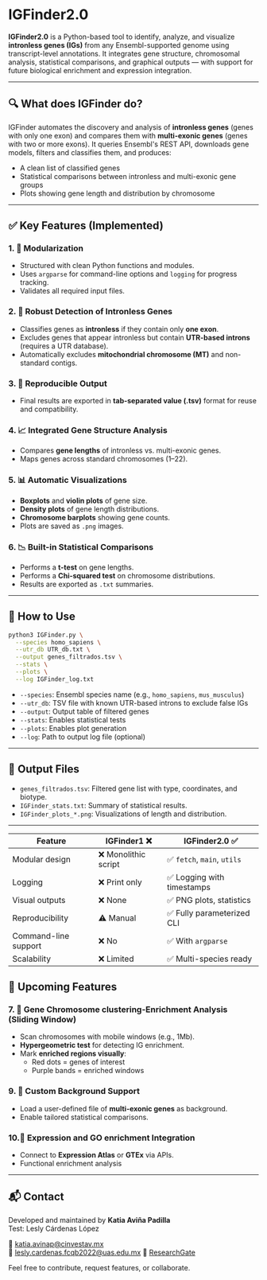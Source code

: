 # IGFinder2.0

**IGFinder2.0** is a Python-based tool to identify, analyze, and visualize **intronless genes (IGs)** from any Ensembl-supported genome using transcript-level annotations. It integrates gene structure, chromosomal analysis, statistical comparisons, and graphical outputs — with support for future biological enrichment and expression integration.

---

## 🔍 What does IGFinder do?

IGFinder automates the discovery and analysis of **intronless genes** (genes with only one exon) and compares them with **multi-exonic genes** (genes with two or more exons). It queries Ensembl's REST API, downloads gene models, filters and classifies them, and produces:

- A clean list of classified genes
- Statistical comparisons between intronless and multi-exonic gene groups
- Plots showing gene length and distribution by chromosome

---

## ✅ Key Features (Implemented)

### 1. 🔧  Modularization

- Structured with clean Python functions and modules.
- Uses `argparse` for command-line options and `logging` for progress tracking.
- Validates all required input files.

### 2. 🧬 Robust Detection of Intronless Genes

- Classifies genes as **intronless** if they contain only **one exon**.
- Excludes genes that appear intronless but contain **UTR-based introns** (requires a UTR database).
- Automatically excludes **mitochondrial chromosome (MT)** and non-standard contigs.

### 3. 💾 Reproducible Output

- Final results are exported in **tab-separated value (.tsv)** format for reuse and compatibility.

### 4. 📈 Integrated Gene Structure Analysis

- Compares **gene lengths** of intronless vs. multi-exonic genes.
- Maps genes across standard chromosomes (1–22).

### 5. 📊 Automatic Visualizations

- **Boxplots** and **violin plots** of gene size.
- **Density plots** of gene length distributions.
- **Chromosome barplots** showing gene counts.
- Plots are saved as `.png` images.

### 6. 📉 Built-in Statistical Comparisons

- Performs a **t-test** on gene lengths.
- Performs a **Chi-squared test** on chromosome distributions.
- Results are exported as `.txt` summaries.

---

## 🧪 How to Use

```bash
python3 IGFinder.py \
  --species homo_sapiens \
  --utr_db UTR_db.txt \
  --output genes_filtrados.tsv \
  --stats \
  --plots \
  --log IGFinder_log.txt
```

- `--species`: Ensembl species name (e.g., `homo_sapiens`, `mus_musculus`)
- `--utr_db`: TSV file with known UTR-based introns to exclude false IGs
- `--output`: Output table of filtered genes
- `--stats`: Enables statistical tests
- `--plots`: Enables plot generation
- `--log`: Path to output log file (optional)

---

## 📂 Output Files

- `genes_filtrados.tsv`: Filtered gene list with type, coordinates, and biotype.
- `IGFinder_stats.txt`: Summary of statistical results.
- `IGFinder_plots_*.png`: Visualizations of length and distribution.

---

| Feature                        | IGFinder1 ❌        | IGFinder2.0 ✅               |
|-------------------------------|---------------------|-----------------------------   |
| Modular design                | ❌ Monolithic script | ✅ `fetch`, `main`, `utils`  |
| Logging                       | ❌ Print only        | ✅ Logging with timestamps   |
| Visual outputs                | ❌ None              | ✅ PNG plots, statistics     |
| Reproducibility               | ⚠️ Manual            | ✅ Fully parameterized CLI   |
| Command-line support          | ❌ No                | ✅ With `argparse`           |
| Scalability                   | ❌ Limited           | ✅ Multi-species ready       |


## 🚧 Upcoming Features

### 7. 🧬 Gene Chromosome clustering-Enrichment Analysis (Sliding Window)

- Scan chromosomes with mobile windows (e.g., 1Mb).
- **Hypergeometric test** for detecting IG enrichment.
- Mark **enriched regions visually**:
  - Red dots = genes of interest
  - Purple bands = enriched windows



### 9. 🧬 Custom Background Support

- Load a user-defined file of **multi-exonic genes** as background.
- Enable tailored statistical comparisons.

### 10.🧬 Expression and GO enrichment Integration

- Connect to **Expression Atlas** or **GTEx** via APIs.
- Functional enrichment analysis


---

## 📬 Contact

Developed and maintained by **Katia Aviña Padilla**  
Test: Lesly Cárdenas López

📧 katia.avinap@cinvestav.mx  
📧 lesly.cardenas.fcqb2022@uas.edu.mx
🔗 [ResearchGate](https://www.researchgate.net/profile/Katia-Avina-Padilla)

Feel free to contribute, request features, or collaborate.

